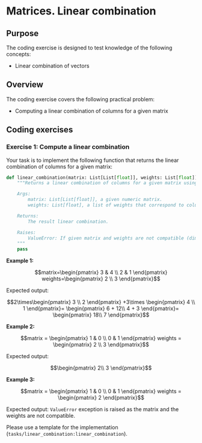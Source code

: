 # Matrices. Linear combination

## Purpose

The coding exercise is designed to test knowledge of the following concepts:
* Linear combination of vectors

## Overview

The coding exercise covers the following practical problem:
* Computing a linear combination of columns for a given matrix

## Coding exercises

### Exercise 1: Compute a linear combination

Your task is to implement the following function that returns the linear combination of columns for a given matrix:

```python
def linear_combination(matrix: List[List[float]], weights: List[float]) -> List[float]:
    """Returns a linear combination of columns for a given matrix using a list of corresponding weights.

    Args:
        matrix: List[List[float]], a given numeric matrix.
        weights: List[float], a list of weights that correspond to columns

    Returns:
        The result linear combination.

    Raises:
        ValueError: If given matrix and weights are not compatible (dimensionalities don't match).
    """
    pass
```

**Example 1:**

```math
matrix=\begin{pmatrix}
   3 & 4 \\
   2 & 1
\end{pmatrix}

weights=\begin{pmatrix}
   2 \\
   3 
\end{pmatrix}
```


Expected output: 

```math
2\times\begin{pmatrix}
   3 \\
   2 
\end{pmatrix}
+3\times
\begin{pmatrix}
   4 \\
   1 
\end{pmatrix}=
\begin{pmatrix}
   6 + 12\\
   4 + 3
\end{pmatrix}=
\begin{pmatrix}
   18\\
   7
\end{pmatrix}
```

**Example 2:**

```math
matrix = \begin{pmatrix}
   1 & 0 \\
   0 & 1
\end{pmatrix}

weights = \begin{pmatrix}
   2 \\
   3 
\end{pmatrix}
```

Expected output: 

```math
\begin{pmatrix}
   2\\
   3
\end{pmatrix}
```

**Example 3:**

```math
matrix = \begin{pmatrix}
   1 & 0 \\
   0 & 1
\end{pmatrix}

weights = \begin{pmatrix}
   2
\end{pmatrix}
```

Expected output: `ValueError` exception is raised as the matrix and the weights are not compatible.

Please use a template for the implementation (`tasks/linear_combination:linear_combination`).
